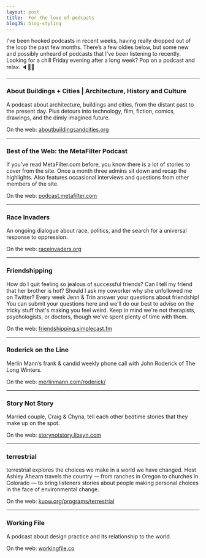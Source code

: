 ```yaml
---
layout: post
title:  For the love of podcasts
blogJS: blog-styling
---
```


I’ve been hooked podcasts in recent weeks, having really dropped out of the loop the past few months. There’s a few oldies below, but some new and possibly unheard of podcasts that I’ve been listening to recently. Looking for a chill Friday evening after a long week? Pop on a podcast and relax. 🔈🛀🏽

---

### About Buildings + Cities | Architecture, History and Culture
A podcast about architecture, buildings and cities, from the distant past to the present day. Plus detours into technology, film, fiction, comics, drawings, and the dimly imagined future.

On the web: [aboutbuildingsandcities.org](http://aboutbuildingsandcities.org)

---

### Best of the Web: the MetaFilter Podcast
If you've read MetaFilter.com before, you know there is a lot of stories to cover from the site. Once a month three admins sit down and recap the highlights. Also features occasional interviews and questions from other members of the site.

On the web: [podcast.metafilter.com](http://podcast.metafilter.com)

---
	
### Race Invaders
An ongoing dialogue about race, politics, and the search for a universal response to oppression.

On the web: [raceinvaders.org](https://raceinvaders.org)

---

### Friendshipping
How do I quit feeling so jealous of successful friends? Can I tell my friend that her brother is hot? Should I ask my coworker why she unfollowed me on Twitter? Every week Jenn & Trin answer your questions about friendship! You can submit your questions here and we'll do our best to advise on the tricky stuff that's making you feel weird. Keep in mind we're not therapists, psychologists, or doctors, though we've spent plenty of time with them.

On the web: [friendshipping.simplecast.fm](https://friendshipping.simplecast.fm)

---

### Roderick on the Line
Merlin Mann’s frank & candid weekly phone call with John Roderick of The Long Winters.

On the web: [merlinmann.com/roderick/](http://www.merlinmann.com/roderick/)

---

### Story Not Story
Married couple, Craig & Chyna, tell each other bedtime stories that they make up on the spot.

On the web: [storynotstory.libsyn.com](http://storynotstory.libsyn.com)

---

### terrestrial
terrestrial explores the choices we make in a world we have changed. Host Ashley Ahearn travels the country — from ranches in Oregon to churches in Colorado — to bring listeners stories about people making personal choices in the face of environmental change.

On the web: [kuow.org/programs/terrestrial](http://kuow.org/programs/terrestrial)

---

### Working File
A podcast about design practice and its relationship to the world.

On the web: [workingfile.co](https://workingfile.co)